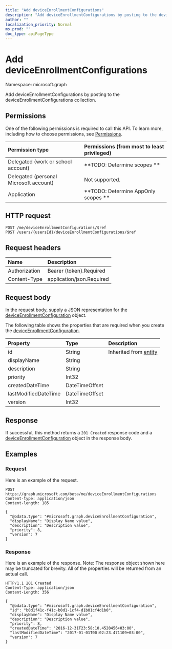 ```yaml
---
title: "Add deviceEnrollmentConfigurations"
description: "Add deviceEnrollmentConfigurations by posting to the deviceEnrollmentConfigurations collection."
author: ""
localization_priority: Normal
ms.prod: ""
doc_type: apiPageType
---
```


# Add deviceEnrollmentConfigurations

Namespace: microsoft.graph

Add deviceEnrollmentConfigurations by posting to the deviceEnrollmentConfigurations collection.

## Permissions
One of the following permissions is required to call this API. To learn more, including how to choose permissions, see [Permissions](/concepts/permissions-reference.md).

|Permission type|Permissions (from most to least privileged)|
|:---|:---|
|Delegated (work or school account)|**TODO: Determine scopes **|
|Delegated (personal Microsoft account)|Not supported.|
|Application|**TODO: Determine AppOnly scopes **|

## HTTP request
<!-- {
  "blockType": "ignored"
}
-->
``` http
POST /me/deviceEnrollmentConfigurations/$ref
POST /users/{usersId}/deviceEnrollmentConfigurations/$ref
```

## Request headers
|Name|Description|
|:---|:---|
|Authorization|Bearer {token}.Required|
|Content-Type|application/json.Required|

## Request body
In the request body, supply a JSON representation for the [deviceEnrollmentConfiguration](../resources/deviceenrollmentconfiguration.md) object.

The following table shows the properties that are required when you create the [deviceEnrollmentConfiguration](../resources/deviceenrollmentconfiguration.md).

|Property|Type|Description|
|:---|:---|:---|
|id|String| Inherited from [entity](../resources/entity.md)|
|displayName|String||
|description|String||
|priority|Int32||
|createdDateTime|DateTimeOffset||
|lastModifiedDateTime|DateTimeOffset||
|version|Int32||



## Response
If successful, this method returns a `201 Created` response code and a [deviceEnrollmentConfiguration](../resources/deviceenrollmentconfiguration.md) object in the response body.

## Examples

### Request
Here is an example of the request.
<!-- {
  "blockType": "request",
  "name": "create_deviceenrollmentconfiguration_from_"
}
-->
``` http
POST https://graph.microsoft.com/beta/me/deviceEnrollmentConfigurations
Content-type: application/json
Content-length: 185

{
  "@odata.type": "#microsoft.graph.deviceEnrollmentConfiguration",
  "displayName": "Display Name value",
  "description": "Description value",
  "priority": 8,
  "version": 7
}
```

### Response
Here is an example of the response. Note: The response object shown here may be truncated for brevity. All of the properties will be returned from an actual call.
<!-- {
  "blockType": "response",
  "truncated": true,
  "@odata.type": "microsoft.graph.deviceenrollmentconfiguration"
}
-->
``` http
HTTP/1.1 201 Created
Content-Type: application/json
Content-Length: 356

{
  "@odata.type": "#microsoft.graph.deviceEnrollmentConfiguration",
  "id": "b0d1f41c-f41c-b0d1-1cf4-d1b01cf4d1b0",
  "displayName": "Display Name value",
  "description": "Description value",
  "priority": 8,
  "createdDateTime": "2016-12-31T23:58:10.4520456+03:00",
  "lastModifiedDateTime": "2017-01-01T00:02:23.471109+03:00",
  "version": 7
}
```

